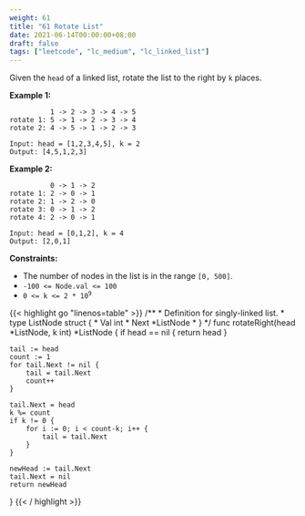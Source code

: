 ```yaml
---
weight: 61
title: "61 Rotate List"
date: 2021-06-14T00:00:00+08:00
draft: false
tags: ["leetcode", "lc_medium", "lc_linked_list"]
---
```


Given the `head` of a linked list, rotate the list to the right by `k` places.

**Example 1:**
```
          1 -> 2 -> 3 -> 4 -> 5
rotate 1: 5 -> 1 -> 2 -> 3 -> 4
rotate 2: 4 -> 5 -> 1 -> 2 -> 3

Input: head = [1,2,3,4,5], k = 2
Output: [4,5,1,2,3]
```

**Example 2:**
```
          0 -> 1 -> 2
rotate 1: 2 -> 0 -> 1
rotate 2: 1 -> 2 -> 0
rotate 3: 0 -> 1 -> 2
rotate 4: 2 -> 0 -> 1

Input: head = [0,1,2], k = 4
Output: [2,0,1]
```

**Constraints:**
- The number of nodes in the list is in the range `[0, 500]`.
- `-100 <= Node.val <= 100`
- <code>0 <= k <= 2 * 10<sup>9</sup></code>

<div class="tabs"></div>
<div class="tab-content">
<div id="golang" class="lang">
{{< highlight go "linenos=table" >}}
/**
 * Definition for singly-linked list.
 * type ListNode struct {
 *     Val int
 *     Next *ListNode
 * }
 */
func rotateRight(head *ListNode, k int) *ListNode {
    if head == nil {
        return head
    }
    
    tail := head
    count := 1
    for tail.Next != nil {
        tail = tail.Next
        count++
    }
    
    tail.Next = head
    k %= count
    if k != 0 {
        for i := 0; i < count-k; i++ {
            tail = tail.Next
        }
    }
    
    newHead := tail.Next
    tail.Next = nil
    return newHead
}
{{< / highlight >}}
</div>
</div>
